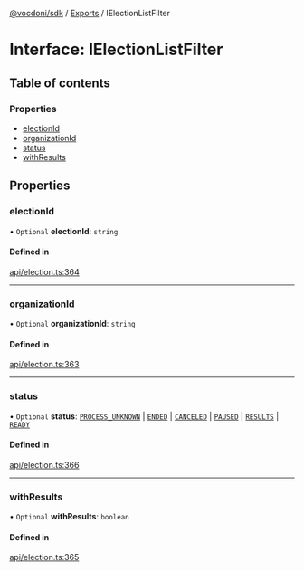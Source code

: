 [@vocdoni/sdk](/sdk) / [Exports](../modules.md) / IElectionListFilter

# Interface: IElectionListFilter

## Table of contents

### Properties

- [electionId](IElectionListFilter.md#electionid)
- [organizationId](IElectionListFilter.md#organizationid)
- [status](IElectionListFilter.md#status)
- [withResults](IElectionListFilter.md#withresults)

## Properties

### electionId

• `Optional` **electionId**: `string`

#### Defined in

[api/election.ts:364](https://github.com/vocdoni/vocdoni-sdk/blob/2c8c18a/src/api/election.ts#L364)

___

### organizationId

• `Optional` **organizationId**: `string`

#### Defined in

[api/election.ts:363](https://github.com/vocdoni/vocdoni-sdk/blob/2c8c18a/src/api/election.ts#L363)

___

### status

• `Optional` **status**: [`PROCESS_UNKNOWN`](../enums/ElectionStatus.md#process_unknown) \| [`ENDED`](../enums/ElectionStatus.md#ended) \| [`CANCELED`](../enums/ElectionStatus.md#canceled) \| [`PAUSED`](../enums/ElectionStatus.md#paused) \| [`RESULTS`](../enums/ElectionStatus.md#results) \| [`READY`](../enums/ElectionStatusReady.md#ready)

#### Defined in

[api/election.ts:366](https://github.com/vocdoni/vocdoni-sdk/blob/2c8c18a/src/api/election.ts#L366)

___

### withResults

• `Optional` **withResults**: `boolean`

#### Defined in

[api/election.ts:365](https://github.com/vocdoni/vocdoni-sdk/blob/2c8c18a/src/api/election.ts#L365)
